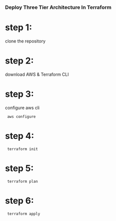 ### Deploy Three Tier Architecture In Terraform

# step 1:

clone the repository

# step 2:

download AWS & Terraform CLI

# step 3:

configure aws cli

```
 aws configure
```

# step 4:

```
 terraform init
```

# step 5:

```
 terraform plan
```

# step 6:

```
 terraform apply
```
